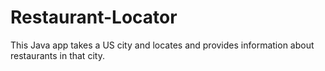 # Restaurant-Locator
This Java app takes a US city and locates and provides information about restaurants in that city.
